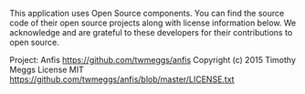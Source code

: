 This application uses Open Source components. You can find the source code of their open source projects along with license information below. We acknowledge and are grateful to these developers for their contributions to open source.

Project: Anfis https://github.com/twmeggs/anfis
Copyright (c) 2015 Timothy Meggs
License MIT https://github.com/twmeggs/anfis/blob/master/LICENSE.txt